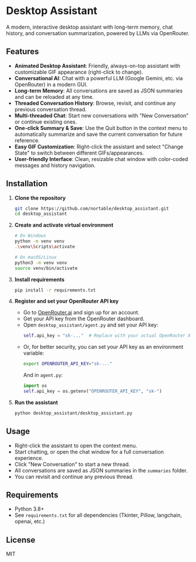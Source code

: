 # Desktop Assistant

A modern, interactive desktop assistant with long-term memory, chat history, and conversation summarization, powered by LLMs via OpenRouter.

## Features
- **Animated Desktop Assistant**: Friendly, always-on-top assistant with customizable GIF appearance (right-click to change).
- **Conversational AI**: Chat with a powerful LLM (Google Gemini, etc. via OpenRouter) in a modern GUI.
- **Long-term Memory**: All conversations are saved as JSON summaries and can be reloaded at any time.
- **Threaded Conversation History**: Browse, revisit, and continue any previous conversation thread.
- **Multi-threaded Chat**: Start new conversations with "New Conversation" or continue existing ones.
- **One-click Summary & Save**: Use the Quit button in the context menu to automatically summarize and save the current conversation for future reference.
- **Easy GIF Customization**: Right-click the assistant and select "Change State" to switch between different GIFs/appearances.
- **User-friendly Interface**: Clean, resizable chat window with color-coded messages and history navigation.

## Installation

1. **Clone the repository**
   ```bash
   git clone https://github.com/nortable/desktop_assistant.git
   cd desktop_assistant
   ```

2. **Create and activate virtual environment**
   ```bash
   # On Windows
   python -m venv venv
   .\venv\Scripts\activate

   # On macOS/Linux
   python3 -m venv venv
   source venv/bin/activate
   ```

3. **Install requirements**
   ```bash
   pip install -r requirements.txt
   ```

3. **Register and set your OpenRouter API key**
   - Go to [OpenRouter.ai](https://openrouter.ai/) and sign up for an account.
   - Get your API key from the OpenRouter dashboard.
   - Open `desktop_assistant/agent.py` and set your API key:
     ```python
     self.api_key = "sk-..."  # Replace with your actual OpenRouter API key
     ```
   - Or, for better security, you can set your API key as an environment variable:
     ```bash
     export OPENROUTER_API_KEY="sk-..."
     ```
     And in `agent.py`:
     ```python
     import os
     self.api_key = os.getenv("OPENROUTER_API_KEY", "sk-")
     ```

4. **Run the assistant**
   ```bash
   python desktop_assistant/desktop_assistant.py
   ```

## Usage
- Right-click the assistant to open the context menu.
- Start chatting, or open the chat window for a full conversation experience.
- Click "New Conversation" to start a new thread.
- All conversations are saved as JSON summaries in the `summaries` folder.
- You can revisit and continue any previous thread.

## Requirements
- Python 3.8+
- See `requirements.txt` for all dependencies (Tkinter, Pillow, langchain, openai, etc.)

## License
MIT 
